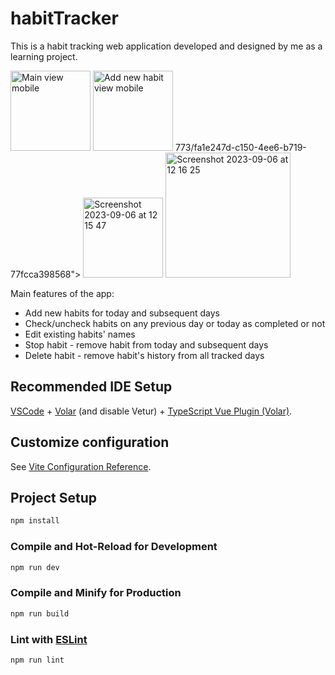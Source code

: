 # habitTracker

This is a habit tracking web application developed and designed by me as a learning project.

<img width="128" alt="Main view mobile" src="https://github.com/AkvileJank/habit-tracker/assets/117858773/fca6231b-5701-47af-b68d-63526524e044">
<img width="128" alt="Add new habit view mobile" src="https://github.com/AkvileJank/habit-tracker/assets/117858773/adf82892-7ce0-4712-a567-82bca1a33148">
773/fa1e247d-c150-4ee6-b719-77fcca398568">
<img width="128" alt="Screenshot 2023-09-06 at 12 15 47" src="https://github.com/AkvileJank/habit-tracker/assets/117858773/a86eeeaf-bcb1-4d84-b2c1-55c1cbafca29">
<img width="200" alt="Screenshot 2023-09-06 at 12 16 25" src="https://github.com/AkvileJank/habit-tracker/assets/117858773/3816aa7f-4f19-4752-813e-ac1f61299bdb">

Main features of the app:
- Add new habits for today and subsequent days
- Check/uncheck habits on any previous day or today as completed or not
- Edit existing habits' names
- Stop habit - remove habit from today and subsequent days
- Delete habit - remove habit's history from all tracked days

## Recommended IDE Setup

[VSCode](https://code.visualstudio.com/) + [Volar](https://marketplace.visualstudio.com/items?itemName=Vue.volar) (and disable Vetur) + [TypeScript Vue Plugin (Volar)](https://marketplace.visualstudio.com/items?itemName=Vue.vscode-typescript-vue-plugin).

## Customize configuration

See [Vite Configuration Reference](https://vitejs.dev/config/).

## Project Setup

```sh
npm install
```

### Compile and Hot-Reload for Development

```sh
npm run dev
```

### Compile and Minify for Production

```sh
npm run build
```

### Lint with [ESLint](https://eslint.org/)

```sh
npm run lint
```
